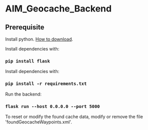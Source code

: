 # AIM_Geocache_Backend

## Prerequisite
Install python. [How to download](https://www.python.org/downloads/).

Install dependencies with:
### `pip install flask`

Install dependencies with:
### `pip install -r requirements.txt`

Run the backend:
### `flask run --host 0.0.0.0 --port 5000`

To reset or modify the found cache data, modify or remove the file 'foundGeocacheWaypoints.xml'.
